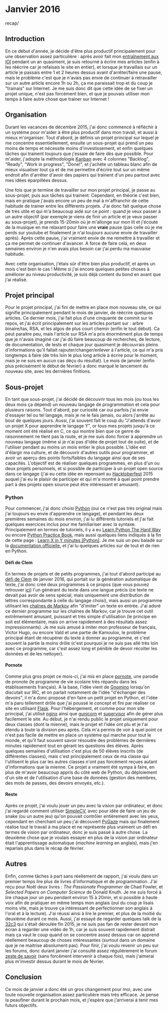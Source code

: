 Janvier 2016
============
recap/

## Introduction

En ce début d'année, je décide d'être plus productif principalement pour une observation assez particulière : après avoir fait mon [entraînement aux IOI](/projets/ioi.html) pendant un an quasiment, je suis retourné à écrire mes articles (enfin à les réécrire car je refaisais le site en entier), et lorsque je travaillais sur un article je passais entre 1 et 2 heures dessus avant d'arrêter/faire une pause, mais le problème c'est que je n'avais pas envie de continuer à retravailler sur un autre article encore 1h ou 2h, ça me paraissait trop et du coup je "trainais" sur Internet. Je me suis donc dit que cette idée de se fixer un projet unique, n'est pas forcément bien, et que je pouvais utiliser mon temps à faire autre chose que trainer sur Internet !

## Organisation

Durant les vacances de décembre 2015, j'ai donc commencé à réfléchir à un système pour m'aider à être plus productif dans mon travail, et aussi à mieux m'organiser. Tout d'abord, je définis un projet principal sur lequel je me concentre essentiellement, ensuite un sous-projet qui prend un peu moins de temps et nécessite moins d'investissement, et enfin quelques tâches qui trainent toujours que j'essaie de faire dès que possible. Pour m'aider, j'adopte la méthodologie [Kanban](https://en.wikipedia.org/wiki/Kanban_%28development%29) avec 4 colonnes "Backlog", "Ready", "Work in progress", "Done!", et j'achète un tableau blanc afin de mieux visualiser tout ça et de me permettre d'écrire tout sur un même endroit afin d'arrêter d'avoir des papiers qui trainent d'un peu partout avec mes idées éparpillées dessus.

Une fois que je termine de travailler sur mon projet principal, je passe au sous-projet, puis aux tâches qui trainent. Cependant, en théorie c'est bien, mais en pratique j'avais encore un peu de mal à m'affranchir de cette habitude de trainer entre les différents projets. J'ai donc fait quelque chose de très utile et qui m'a beaucoup aidé sur ce point : quand je veux passer à un autre objectif (par exemple je viens de finir un article et je veux passer au sous-projet), je prends 15-20min où je m'allonge sur mon lit et j'écoute de la musique en me relaxant pour faire une **vraie** pause (pas celle où je me perds sur youtube et finalement je n'ai toujours aucune envie de travailler après). Après cette pause, j'ai vraiment envie de me remettre à travailler et ça me permet de continuer d'avancer. A force de faire cela, en deux semaines environ je n'en avais plus besoin car j'ai perdu ma mauvaise habitude.

Avec cette organisation, j'étais sûr d'être bien plus productif, et après un mois c'est bien le cas ! Même si j'ai encore quelques petites choses à améliorer au niveau productivité, je suis déjà content du bond en avant que j'ai réalisé.

## Projet principal

Pour le projet principal, j'ai fini de mettre en place mon nouveau site, ce qui signifie principalement pendant le mois de janvier, de réécrire quelques articles. Ce dernier mois, j'ai fait plus d'une cinquante de commit sur le repos, et j'ai écrit principalement sur les articles portant sur : arbre binaire/tas, RSA, et les algos de plus court chemin (enfin le tout début). Ca peut paraitre peu, mais l'article sur RSA m'a pris énormément plus de temps que je n'avais imaginé car j'ai dû faire beaucoup de recherches, de lecture, de documentation, de tests et chaque jour quasiment je découvrais pleins d'informations qu'il fallait rajouter/changer/enlever à l'article, ce qui m'a pris longtemps à faire (de très loin le plus long article à écrire pour le moment, mais je ne suis en aucun cas déçu du résultat). Le mois de janvier (enfin plus précisément le début de février) a donc marqué le lancement du nouveau site, avec les dernières finitions.

## Sous-projet

En tant que sous-projet, j'ai décidé de découvrir tous les mois (ou tous les deux mois ça dépend) un nouveau langage de programmation et cela pour plusieurs raisons. Tout d'abord, par curiosité car oui parfois j'ai envie d'essayer tel ou tel langage, mais je ne le fais jamais, ou alors j'arrête au bout de quelques jours. Aussi, j'ai souvent fait le coup du "J'attends d'avoir un projet X pour apprendre le langage Y", or tous mes projets jusqu'à ce moment ont été réalisé en C, ce qui montre bien que ce genre de raisonnement ne tient pas la route, et je me suis donc forcer à apprendre un nouveau langage (même si je n'ai pas d'idée de projet tout de suite), et de l'utiliser pendant au moins un mois entier le plus possible. L'idée est d'élargir ma culture, et de découvrir d'autres outils pour programmer, et avoir un aperçu des points forts/faibles du langage ainsi que de ses capacités. L'objectif est de réaliser quelques programmes, en plus d'un ou deux projets personnels, et si possible de participer à un projet open source dans ce langage (j'ai eu cette idée en repensant au [Hacktoberfest](https://hacktoberfest.digitalocean.com/) 2015 auquel j'ai eu le plaisir de participer et qui m'a montré à quel point prendre part à des projets open source peut être intéressant et amusant).

### Python

Pour commencer, j'ai donc choisi [Python](https://www.python.org/) (oui ce n'est pas très original mais j'ai toujours eu envie d'apprendre ce langage), et pendant les deux premières semaines du mois environ, j'ai lu différents tutoriels et j'ai fait quelques exercices inclus pour me familiariser avec la syntaxe. Principalement en termes de tutoriels, il y a eu [Learn Python The Hard Way](http://learnpythonthehardway.org/) ou encore [Python Practice Book](http://anandology.com/python-practice-book/index.html), mais aussi quelques liens indiqués à la fin de cette page : [Learn X in Y minutes [Python]](https://learnxinyminutes.com/docs/python/). Je me suis un peu baladé sur la [documentation officielle](https://docs.python.org/3.5/), et j'ai lu quelques articles sur de tout et de rien en Python.

#### Défi de Clem

En termes de projets et de petits programmes, j'ai tout d'abord participé au [défi de Clem](https://zestedesavoir.com/forums/sujet/5039/janvier-2016-generation-automatique-de-texte/?page=1) de janvier 2016, qui portait sur la génération automatique de texte, j'ai donc créé deux programmes à ce propos (que vous pouvez retrouver [ici](https://github.com/napnac/zds-prog/tree/master/challenges/january)) l'un générant du texte dans une langue précis (ce texte ne devait pas avoir de sens spécial, mais uniquement une distribution de lettres correspondante à celle du langage choisi), mais aussi un programme utilisant les [chaînes de Markov](https://en.wikipedia.org/wiki/Markov_chain) afin "d'imiter" un texte en entrée. J'ai adoré ce dernier programme sur les chaînes de Markov, car je trouve cet outil extrêmement amusant, puissant et très simple d'utilisation (le principe en soit est élémentaire, mais on arrive rapidement à des résultats assez impressionnants). Je me suis amusé à imiter mon professeur de français, Victor Hugo, ou encore Vald et une partie de Kamoulox, le problème principal étant de récupérer du texte à donner au programme, et c'est souvent la partie la moins drôle (c'est pourquoi je ne suis pas allé très loin avec ce programme, car c'est assez long et pénible de devoir récolter les données et de les nettoyer). 

#### Pornote

Comme plus gros projet ce mois-ci, j'ai mis en place [pornote](https://github.com/napnac/pornote), une parodie de pronote (le programme de vie scolaire très répandu dans les établissements français). A la base, l'idée vient de [Gnomino](https://github.com/Gnomino) lorsqu'on discutait sur IRC, et on parlait notamment de l'idée "d'échanger des devoirs", il m'a donc proposé d'en faire un petit projet en Python, et l'idée m'a paru tellement drôle que j'ai poussé le concept et fini par réaliser ce site en utilisant [Flask](http://flask.pocoo.org/). Pour l'hébergement, et comme pour mon site principal, j'ai utilisé [nginx](http://nginx.org/) ainsi que [gunicorn](http://gunicorn.org/) et [supervisor](http://manpages.ubuntu.com/manpages/intrepid/man3/supervisor.3erl.html) afin de gérer plus facilement le site. Au début, je n'ai rendu public le projet uniquement pour deux classes (dont la mienne), mais le projet et l'idée ont plu et je l'ai étendu à toute la division peu après. Cela m'a permis de voir à quel point ce n'est pas facile de mettre en place un système qui marche pour tout le monde, et qu'il faut souvent savoir résoudre des problèmes de dernières minutes rapidement tout en gérant les questions des élèves. Après quelques semaines d'utilisation c'est plus de 50 élèves inscrits (de différentes classes), mais c'est principalement ceux de ma classe qui l'utilisent le plus car les autres classes n'ont pas forcément reçues autant d'informations que la mienne. Ce projet a vraiment été sympa à faire, en plus de m'avoir beaucoup appris du côté web de Python, du déploiement d'un site et de l'utilisation d'une base de données (gestion des membres, des mots de passes, des devoirs envoyés, etc.).

#### Reste

Après ce projet, j'ai voulu jouer un peu avec la vision par ordinateur, et donc j'ai regardé comment utiliser [SimpleCV](http://simplecv.org/), avec pour idée de faire un jeu de snake (ou un autre jeu) qu'on pouvait contrôler entièrement avec les yeux, cependant en cherchant un peu j'ai découvert [PyGaze](http://www.pygaze.org/) mais qui finalement réalise tout le travail à ma place et ne représente plus vraiment un défi en termes de vision par ordinateur, donc je suis passé à autre chose. La deuxième chose que je voulais essayer en plus de la vision par ordinateur était l'apprentissage automatique (*machine learning* en anglais), mais j'en reparlais plus dans le récap de février.

## Autres

Enfin, comme tâches à part sans réellement de rapport, j'ai voulu dans un premier temps lire plus de livres d'informatique et de programmation. J'ai reçu pour Noël deux livres : *The Passionate Programmer* de Chad Fowler, et *Selected Papers on Computer Science* de Donald Knuth. Je me suis forcé à lire chaque jour un peu pendant environ 15 à 20min, et si possible à haute voix afin de pratiquer en même temps mon anglais (oui du coup je lisais moins vite, mais je trouve ça intéressant de perfectionner son anglais à l'oral et à la lecture). J'ai réussi ainsi à lire le premier, et plus de la moitié du deuxième durant ce mois. Aussi, j'ai essayé de regarder quelques talk de la [32c3](https://events.ccc.de/category/32c3/) qui s'était déroulée fin 2015, je ne suis pas fan de rester devant mon écran à regarder une vidéo de 1h, car je suis souvent rapidement distrait mais ça vaut le coup quand on se concentre assez dessus car on apprend réellement beaucoup de choses intéressantes (surtout dans un domaine que je ne maitrise absolument pas). Pour finir, j'ai voulu revenir un peu sur les forums, donc durant janvier j'ai consulté assez régulièrement le forum [zeste de savoir](https://zestedesavoir.com/) (sans forcément intervenir à chaque fois), mais j'aimerai plus m'investir dessus durant le mois de février.

## Conclusion

Ce mois de janvier a donc été un gros changement pour moi, avec une toute nouvelle organisation assez particulière mais très efficace. Je pense la peaufiner durant le prochain mois, et j'espère que j'arriverai à tenir mes futurs objectifs.
